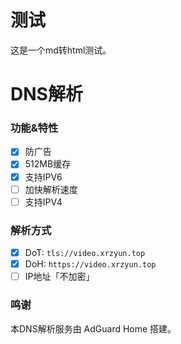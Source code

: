 # 测试
这是一个md转html测试。




# DNS解析
### 功能&特性
- [x] 防广告
- [x] 512MB缓存
- [x] 支持IPV6
- [ ] 加快解析速度
- [ ] 支持IPV4
### 解析方式
- [x] DoT: `tls://video.xrzyun.top`
- [x] DoH: `https://video.xrzyun.top`
- [ ] IP地址「不加密」
### 鸣谢
本DNS解析服务由 AdGuard Home 搭建。